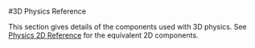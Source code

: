 #
#3D Physics Reference

This section gives details of the components used with 3D physics. See [Physics 2D Reference](Physics2DReference) for the equivalent 2D components.